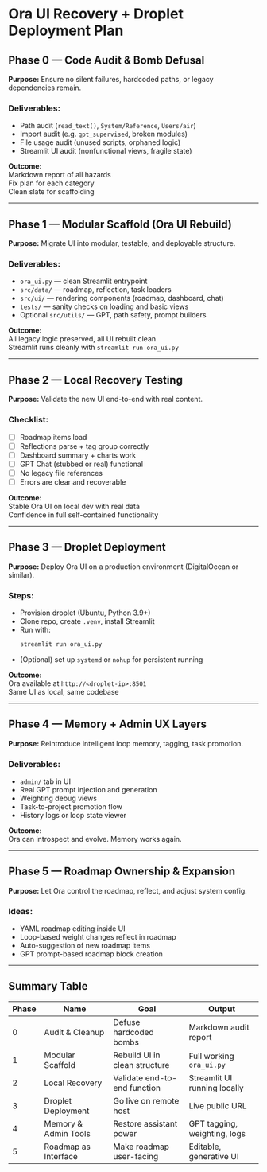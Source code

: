 # Ora UI Recovery + Droplet Deployment Plan

## Phase 0 — Code Audit & Bomb Defusal

**Purpose:** Ensure no silent failures, hardcoded paths, or legacy dependencies remain.

### Deliverables:
- Path audit (`read_text()`, `System/Reference`, `Users/air`)
- Import audit (e.g. `gpt_supervised`, broken modules)
- File usage audit (unused scripts, orphaned logic)
- Streamlit UI audit (nonfunctional views, fragile state)

**Outcome:**  
Markdown report of all hazards  
Fix plan for each category  
Clean slate for scaffolding

---

## Phase 1 — Modular Scaffold (Ora UI Rebuild)

**Purpose:** Migrate UI into modular, testable, and deployable structure.

### Deliverables:
- `ora_ui.py` — clean Streamlit entrypoint
- `src/data/` — roadmap, reflection, task loaders
- `src/ui/` — rendering components (roadmap, dashboard, chat)
- `tests/` — sanity checks on loading and basic views
- Optional `src/utils/` — GPT, path safety, prompt builders

**Outcome:**  
All legacy logic preserved, all UI rebuilt clean  
Streamlit runs cleanly with `streamlit run ora_ui.py`

---

## Phase 2 — Local Recovery Testing

**Purpose:** Validate the new UI end-to-end with real content.

### Checklist:
- [ ] Roadmap items load
- [ ] Reflections parse + tag group correctly
- [ ] Dashboard summary + charts work
- [ ] GPT Chat (stubbed or real) functional
- [ ] No legacy file references
- [ ] Errors are clear and recoverable

**Outcome:**  
Stable Ora UI on local dev with real data  
Confidence in full self-contained functionality

---

## Phase 3 — Droplet Deployment

**Purpose:** Deploy Ora UI on a production environment (DigitalOcean or similar).

### Steps:
- Provision droplet (Ubuntu, Python 3.9+)
- Clone repo, create `.venv`, install Streamlit
- Run with:
  ```bash
  streamlit run ora_ui.py
  ```
- (Optional) set up `systemd` or `nohup` for persistent running

**Outcome:**  
Ora available at `http://<droplet-ip>:8501`  
Same UI as local, same codebase

---

## Phase 4 — Memory + Admin UX Layers

**Purpose:** Reintroduce intelligent loop memory, tagging, task promotion.

### Deliverables:
- `admin/` tab in UI
- Real GPT prompt injection and generation
- Weighting debug views
- Task-to-project promotion flow
- History logs or loop state viewer

**Outcome:**  
Ora can introspect and evolve. Memory works again.

---

## Phase 5 — Roadmap Ownership & Expansion

**Purpose:** Let Ora control the roadmap, reflect, and adjust system config.

### Ideas:
- YAML roadmap editing inside UI
- Loop-based weight changes reflect in roadmap
- Auto-suggestion of new roadmap items
- GPT prompt-based roadmap block creation

---

## Summary Table

| Phase | Name                        | Goal                           | Output                        |
|-------|-----------------------------|--------------------------------|-------------------------------|
| 0     | Audit & Cleanup             | Defuse hardcoded bombs         | Markdown audit report        |
| 1     | Modular Scaffold            | Rebuild UI in clean structure  | Full working `ora_ui.py`     |
| 2     | Local Recovery              | Validate end-to-end function   | Streamlit UI running locally |
| 3     | Droplet Deployment          | Go live on remote host         | Live public URL              |
| 4     | Memory & Admin Tools        | Restore assistant power        | GPT tagging, weighting, logs |
| 5     | Roadmap as Interface        | Make roadmap user-facing       | Editable, generative UI      |
